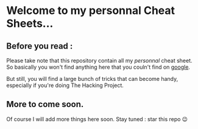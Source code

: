 # Welcome to my personnal Cheat Sheets...

## Before you read : 
Please take note that this repository contain all my *personnal* cheat sheet. So basically you won't find anything here that you couln't find on [google](www.google.com).

But still, you will find a large bunch of tricks that can become handy, especially if you're doing The Hacking Project.

## More to come soon.

Of course I will add more things here soon. 
Stay tuned : star this repo :wink: